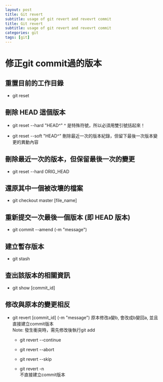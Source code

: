 ```yaml
---
layout: post
title: Git revert
subtitle: usage of git revert and revevrt commit
title: Git revert
subtitle: usage of git revert and revevrt commit
categories: git
tags: [git]
---
```

# 修正git commit過的版本

## 重置目前的工作目錄

- git reset

## 刪除 HEAD 這個版本

- git reset --hard "HEAD^"
^ 是特殊符號，所以必須用雙引號括起來！

- git reset --soft "HEAD^"
刪除最近一次的版本紀錄，但留下最後一次版本變更的異動內容

## 刪除最近一次的版本，但保留最後一次的變更

- git reset --hard ORIG_HEAD

## 還原其中一個被改壞的檔案

- git checkout master [file_name]

## 重新提交一次最後一個版本 (即 HEAD 版本)

- git commit --amend (-m "message")

## 建立暫存版本

- git stash

## 查出該版本的相關資訊

- git show [commit_id]

## 修改與原本的變更相反

- git revert [commit_id] (-m "message")
原本修改a變b, 會改成b變回a, 並且直接建立commit版本 <br>
Note: 發生衝突時，需先修改後執行git add
  - git revert --continue

  - git revert --abort
  
  - git revert --skip
  
  - git revert -n
  <br>不直接建立commit版本
  
